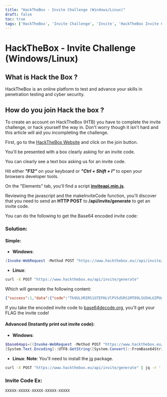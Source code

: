 ```yaml
---
title: "HackTheBox - Invite Challenge (Windows/Linux)"
draft: false
toc: true
tags: ['HackTheBox', 'Invite Challenge', 'Invite', 'HackTheBox Invite Challenge', 'HTB Invite Challenge', 'Windows', 'Linux']
---
```


# HackTheBox - Invite Challenge (Windows/Linux)

## What is Hack the Box ?

HackTheBox is an online platform to test and advance your skills in penetration testing and cyber security. 

## How do you join Hack the box ?

To create an account on HackTheBox (HTB) you have to complete the invite challenge, or hack yourself the way in. Don't worry though it isn't hard and this article will aid you incompleting the challenge.

First, go to the [HackTheBox Website](https://hackthebox.eu) and click on the join button. 

You'll be presented with a box clearly asking for an invite code.

You can clearly see a text box asking us for an invite code. 

Hit either ***"F12"*** on your keyboard or ***"Ctrl + Shift + I"*** to open your browsers developer tools.

On the "Elements" tab, you'll find a script **[inviteapi.min.js](https://www.hackthebox.eu/js/inviteapi.min.js)**.

Reviewing the javascript and the makeInviteCode function, you'll discover that you need to send an **HTTP POST** to **/api/invite/generate** to get an invite code.

You can do the following to get the Base64 encoded invite code:

### Solution:

#### Simple:
 - **Windows**:
```powershell
(Invoke-WebRequest -Method POST "https://www.hackthebox.eu//api/invite/generate" | ConvertFrom-JSON)
```
- **Linux**: 
```bash
curl -X POST "https://www.hackthebox.eu/api/invite/generate"
```
Which will generate the following content:
```json
{"success":1,"data":{"code":"Tk9ULVRIRS1GTEFHLVlPVSdSRS1MT09LSU5HLUZPUg==","format":"encoded"},"0":200}
```
If you take the encoded invite code to [base64decode.org](https://www.base64decode.org/), you'll get your FLAG the invite code!

#### Advanced (Instantly print out invite code):
 - **Windows**:
```powershell
$base64api=((Invoke-WebRequest -Method POST "https://www.hackthebox.eu//api/invite/generate" | ConvertFrom-JSON).Data).Code
[System.Text.Encoding]::UTF8.GetString([System.Convert]::FromBase64String($base64api))
```
- **Linux**:
**Note**: You'll need to install the [jq](https://stedolan.github.io/jq/download/) package.
```bash
curl -X POST "https://www.hackthebox.eu/api/invite/generate" | jq -r '.data.code' | base64 -d 
```

### Invite Code Ex:
```XXXXX-XXXXX-XXXXX-XXXXX-XXXXX```


